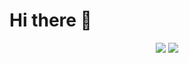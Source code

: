 # Hi there 👋

<p align="center"> 
  <img src="https://github-readme-stats.vercel.app/api?username=yzxoi&show_icons=true" />
  
<img src="https://metrics.lecoq.io/yzxoi?template=classic&isocalendar=1&languages=1&lines=1&isocalendar.duration=half-year&languages.limit=8&languages.colors=github&languages.threshold=0%25&config.timezone=Asia%2FShanghai">
</p>
